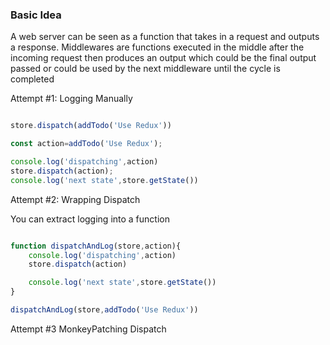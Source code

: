 ### Basic Idea

A web server can be seen as a function that takes in a request and outputs a response. Middlewares are functions executed in the middle after the incoming
request then produces an output which could be the final output passed or could be used by the next middleware until the cycle is completed


Attempt #1: Logging Manually

```javascript

store.dispatch(addTodo('Use Redux'))

const action=addTodo('Use Redux');

console.log('dispatching',action)
store.dispatch(action);
console.log('next state',store.getState())

```



Attempt #2: Wrapping Dispatch

You can extract logging into a function

```javascript

function dispatchAndLog(store,action){
    console.log('dispatching',action)
    store.dispatch(action)

    console.log('next state',store.getState())
}

dispatchAndLog(store,addTodo('Use Redux'))

```

Attempt #3 MonkeyPatching Dispatch







